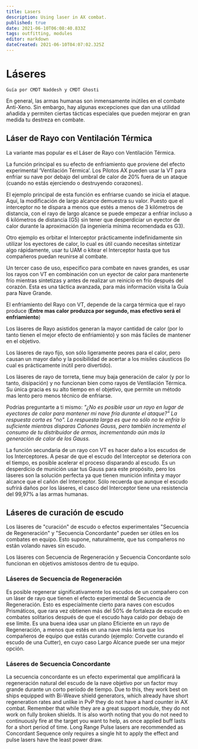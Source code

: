 ```yaml
---
title: Lasers
description: Using laser in AX combat.
published: true
date: 2021-06-10T06:08:40.833Z
tags: outfitting, modules
editor: markdown
dateCreated: 2021-06-10T04:07:02.325Z
---
```


# Láseres
`Guía por CMDT Naddesh y CMDT Ghosti`

En general, las armas humanas son inmensamente inútiles en el combate Anti-Xeno. Sin embargo, hay algunas excepciones que dan una utilidad añadida y permiten ciertas tácticas especiales que pueden mejorar en gran medida tu destreza en combate.

## Láser de Rayo con Ventilación Térmica

La variante mas popular es el Láser de Rayo con Ventilación Térmica.

La función principal es su efecto de enfriamiento que proviene del efecto experimental ‘Ventilación Térmica’. Los Pilotos AX pueden usar la VT para enfriar su nave por debajo del umbral de calor de 20% fuera de un ataque (cuando no estás ejerciendo o destruyendo corazones).

El ejemplo principal de esta función es enfriarse cuando se inicia el ataque. Aquí, la modificación de largo alcance demuestra su valor. Puesto que el interceptor no te dispara a menos que estés a menos de 3 kilómetros de distancia, con el rayo de largo alcance se puede empezar a enfriar incluso a 6 kilómetros de distancia (G5) sin tener que desperdiciar un eyector de calor durante la aproximación (la ingeniería mínima recomendada es G3).

Otro ejemplo es orbitar el Interceptor prácticamente indefinidamente sin utilizar los eyectores de calor, lo cual es útil cuando necesitas sintetizar algo rápidamente, usar tu UAM o kitear el Interceptor hasta que tus compañeros puedan reunirse al combate.

Un tercer caso de uso, especifico para combate en naves grandes, es usar los rayos con VT en combinación con un eyector de calor para mantenerte frío mientras sintetizas y antes de realizar un reinicio en frío después del corazón. Esta es una táctica avanzada, para más información visita la Guía para Nave Grande.

El enfriamiento del Rayo con VT, depende de la carga térmica que el rayo produce (**Entre mas calor produzca por segundo, mas efectivo será el enfriamiento**)

Los láseres de Rayo asistidos generan la mayor cantidad de calor (por lo tanto tienen el mejor efecto de enfriamiento) y son más fáciles de mantener en el objetivo.

Los láseres de rayo fijo, son sólo ligeramente peores para el calor, pero causan un mayor daño y la posibilidad de acertar a los misiles cáusticos (lo cual es prácticamente inútil pero divertido).

Los láseres de rayo de torreta, tiene muy baja generación de calor (y por lo tanto, disipación) y no funcionan bien como rayos de Ventilación Térmica. Su única gracia es su alto tiempo en el objetivo, que permite un método mas lento pero menos técnico de enfriarse.

Podrías preguntarte a ti mismo: *"¿No es posible usar un rayo en lugar de eyectores de calor para mantener mi nave fría durante el ataque?" La respuesta corta es "no". La respuesta larga es que no sólo no te enfría lo suficiente mientras disparas Cañones Gauss, pero también incrementa el consumo de tu distribuidor de armas, incrementando aún más la generación de calor de los Gauss.*

La función secundaria de un rayo con VT es hacer daño a los escudos de los Interceptores. A pesar de que el escudo del Interceptor se deteriora con el tiempo, es posible acelerar el proceso disparando al escudo. Es un desperdicio de munición usar tus Gauss para este propósito, pero los láseres son la solución perfecta ya que tienen munición infinita y mayor alcance que el cañón del Interceptor. Sólo recuerda que aunque el escudo sufrirá daños por los láseres, el casco del Interceptor tiene una resistencia del 99,97% a las armas humanas.

## Láseres de curación de escudo

Los láseres de "curación" de escudo o efectos experimentales "Secuencia de Regeneración" y "Secuencia Concordante" pueden ser útiles en los combates en equipo. Esto supone, naturalmente, que tus compañeros no están volando naves sin escudo.

Los láseres con Secuencia de Regeneración y Secuencia Concordante solo funcionan en objetivos amistosos dentro de tu equipo.

### Láseres de Secuencia de Regeneración
Es posible regenerar significativamente los escudos de un compañero con un láser de rayo que tienen el efecto experimental de Secuencia de Regeneración. Esto es especialmente cierto para naves con escudos Prismáticos, que rara vez obtienen más del 50% de fortaleza de escudo en combates solitarios después de que el escudo haya caído por debajo de ese límite. Es una buena idea usar un plano Eficiente en un rayo de Regeneración, a menos que estés en una nave más lenta que los compañeros de equipo que estás curando (ejemplo: Corvette curando el escudo de una Cutter), en cuyo caso Largo Alcance puede ser una mejor opción.

### Láseres de Secuencia Concordante
La secuencia concordante es un efecto experimental que amplificará la regeneración natural del escudo de la nave objetivo por un factor muy grande durante un corto período de tiempo. Due to this, they work best on ships equipped with Bi-Weave shield generators, which already have short regeneration rates and unlike in PvP they do not have a hard counter in AX combat. Remember that while they are a great support module, they do not work on fully broken shields. It is also worth noting that you do not need to continuously fire at the target you want to help, as once applied buff lasts for a short period of time. Long Range Pulse lasers are recommended as Concordant Sequence only requires a single hit to apply the effect and pulse lasers have the least power draw.